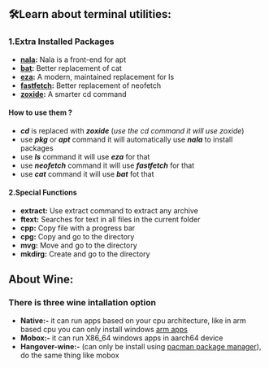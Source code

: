## :hammer_and_wrench:Learn about terminal utilities:

### 1.Extra Installed Packages
- **[nala](https://github.com/volitank/nala):** Nala is a front-end  for apt
- **[bat](https://github.com/sharkdp/bat):** Better replacement of cat
- **[eza](https://github.com/eza-community/eza):** A modern, maintained replacement for ls
- **[fastfetch](https://github.com/fastfetch-cli/fastfetch):** Better replacement of neofetch
- **[zoxide](https://github.com/ajeetdsouza/zoxide):** A smarter cd command

#### How to use them ?
- ***cd*** is replaced with ***zoxide*** (*use the cd command it will use zoxide*)
- use ***pkg*** or ***apt*** command it will automatically use ***nala*** to install packages
- use ***ls*** command it will use ***eza*** for that
- use ***neofetch*** command it will use ***fastfetch*** for that
- use ***cat*** command it will use ***bat*** fot that
#### 2.Special Functions

- **extract:** Use extract command to extract any archive
- **ftext:** Searches for text in all files in the current folder
- **cpp:** Copy file with a progress bar
- **cpg:** Copy and go to the directory
- **mvg:** Move and go to the directory
- **mkdirg:** Create and go to the directory

## About Wine:

### There is three wine intallation option

 - **Native:-** it can run apps based on your cpu architecture, like in arm based cpu you can only install windows [arm apps](https://armrepo.ver.lt/)
 - **Mobox:-** it can run X86_64 windows apps in aarch64 device
 - **Hangover-wine:-** (can only be install using [pacman package manager](https://wiki.termux.com/wiki/Switching_package_manager)), do the same thing like mobox
